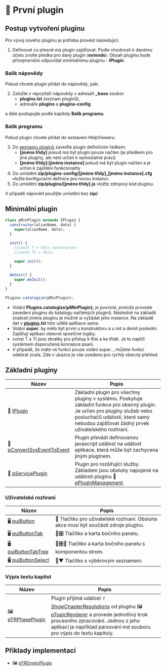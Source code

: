 # 🧩 První plugin

## Postup vytvoření pluginu

Pro vývoj nového pluginu je potřeba provést následující:

1. Definovat co přesně má plugin zajišťovat. Podle vhodnosti k danému účelu zvolte předka pro daný plugin (**extends**). Obsah pluginu bude přinejmenším odpovídat minimálnímu pluginu - **IPlugin**.

### Balík nápovědy

Pokud chcete plugin přidat do nápovědy, pak:

2. Založte v repozitáři nápovědy v adresáři **_base** soubor:
   - **plugins.lst** (seznam pluginů),
   - adresáře **plugins** a **plugins-config**

a dále postupujte podle kapitoly **Balík programu**.

### Balík programu

Pokud plugin chcete přidat do sestavení HelpVieweru:

3. Do [seznamu pluginů][plugins] zaveďte plugin definičním řádkem: 
   - **[jméno třídy]** pokud má být plugin pouze načten (je předkem pro jiné pluginy, ale není určen k samostatné práci)
   - **[jméno třídy]:[jméno instance]** pokud má být plugin načten a je určen k zajištění funkcionality
4. Do umístění **zip/plugins-config/[jméno třídy]_[jméno instance].cfg** vložte konfigurační definice pro novou instanci.
5. Do umístění **zip/plugins/[jméno třídy].js** vložte zdrojový kód pluginu.

V případě nápověd použijte umístění bez **zip/**.

## Minimální plugin

```javascript
class pMinPlugin extends IPlugin {
  constructor(aliasName, data) {
    super(aliasName, data);
  }

  init() {
    //const T = this.constructor;
    //const TI = this;
    
    super.init();
  }

  deInit() {
    super.deInit();
  }
}

Plugins.catalogize(pMinPlugin);

```

- Volání **Plugins.catalogize(pMinPlugin);** je povinné, protože provede zavedení pluginu do katalogu načtených pluginů. Následně na základě znalosti jména pluginu je možné si vyžádat jeho instance. Na základě dat v **[plugins][plugins].lst** toto udělá aplikace sama.
- Volání **super.** by mělo být první u konstruktoru a u init a deinit poslední. Zajišťují aplikaci obecné spoelčné logiky.
- const T a TI jsou zkratky pro přístup k this a ke třídě. Je to napříč systémem doporučená koncepce psaní.
- V případě, že máte ve funkci pouze volání super. , můžete funkci odebrat zcela. Zde v ukázce je vše uvedeno pro rychlý obecný přehled.

## Základní pluginy

| Název | Popis |
|---|---|
| 🔌 [IPlugin][IPlugin] | Základní plugin pro všechny pluginy v systému. Poskytuje základní funkce pro obecný plugin. Je určen pro pluginy služeb nebo posluchačů událostí, které samy nebudou zajišťovat žádný prvek uživatelského rozhraní. |
| 🔌 [pConvertSysEventToEvent][pConvertSysEventToEvent] | Plugin převádí definovanou javascript událost na událost aplikace, která může být zachycena jiným pluginem. |
| 🔌 [pServicePlugin][pServicePlugin] | Plugin pro rozšiřující služby. Základem jsou obsluhy napojené na události pluginu 🔌 [pPluginManagement][pPluginManagement]. |

### Uživatelské rozhraní

| Název | Popis |
|---|---|
| 🖥️ [puiButton][puiButton] | 🔘 Tlačítko pro uživatelské rozhraní. Obsluha akce musí být součástí zdroje pluginu. |
| 🖥️ [puiButtonTab][puiButtonTab] | 🔘🎛️ Tlačítko a karta bočního panelu. |
| 🖥️ [puiButtonTabTree][puiButtonTabTree] | 🔘🎛️📂 Tlačítko a karta bočního panelu s komponentou strom. |
| 🖥️ [puiButtonSelect][puiButtonSelect] | 🔘▼ Tlačítko s výběrovým seznamem. |

### Výpis textu kapitol

| Název | Popis |
|---|---|
| 🖼️ [pTRPhasePlugin][pTRPhasePlugin] | Plugin přijímá událost ⚡ [ShowChapterResolutions][ShowChapterResolutions] od pluginu 🖼️ [pTopicRenderer][pTopicRenderer] a provede jednotlivý krok procesního zpracování. Jednou z jeho aplikací je například parsování md souboru pro výpis do textu kapitoly. |

## Příklady implementací

- 🖼️ [pTREmptyPlugin][pTREmptyPlugin]

[pTREmptyPlugin]: :_cpp:pTREmptyPlugin.md "Prázdný plugin"
[IPlugin]: :_plg:IPlugin.md "IPlugin"
[pConvertSysEventToEvent]: pConvertSysEventToEvent.md "pConvertSysEventToEvent"
[pTRPhasePlugin]: pTRPhasePlugin.md "pTRPhasePlugin"
[ShowChapterResolutions]: :_evt:ShowChapterResolutions.md "ShowChapterResolutions"
[pTopicRenderer]: pTopicRenderer.md "pTopicRenderer"
[puiButton]: puiButton.md "puiButton"
[puiButtonTab]:puiButtonTab.md "puiButtonTab"
[puiButtonTabTree]: puiButtonTabTree.md "puiButtonTabTree"
[puiButtonSelect]: puiButtonSelect.md "puiButtonSelect"
[plugins]: plugins.lst.md "Seznam pluginů"
[pServicePlugin]: pServicePlugin.md "pServicePlugin"
[pPluginManagement]: :_plg:pPluginManagement.md "pPluginManagement"
